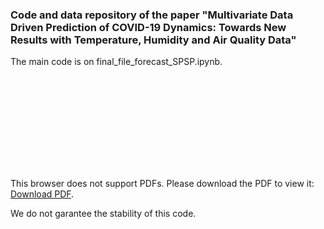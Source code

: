 ### Code and data repository of the paper "Multivariate Data Driven Prediction of COVID-19 Dynamics: Towards New Results with Temperature, Humidity and Air Quality Data"

The main code is on final_file_forecast_SPSP.ipynb.

<object data="https://github.com/Natalnet/ncovid-air-paper/blob/main/experiments/accumulated_final_D%2BA%2BT%2BH.pdf" type="application/pdf" width="700px" height="700px">
    <embed src="https://github.com/Natalnet/ncovid-air-paper/blob/main/experiments/accumulated_final_D%2BA%2BT%2BH.pdf">
        <p>This browser does not support PDFs. Please download the PDF to view it: <a href="https://github.com/Natalnet/ncovid-air-paper/blob/main/experiments/accumulated_final_D%2BA%2BT%2BH.pdf">Download PDF</a>.</p>
    </embed>
</object>

We do not garantee the stability of this code.
